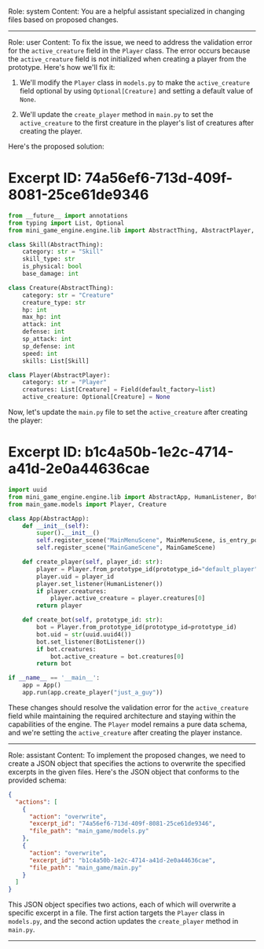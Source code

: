 Role: system
Content: You are a helpful assistant specialized in changing files based on proposed changes.
__________________
Role: user
Content: To fix the issue, we need to address the validation error for the `active_creature` field in the `Player` class. The error occurs because the `active_creature` field is not initialized when creating a player from the prototype. Here's how we'll fix it:

1. We'll modify the `Player` class in `models.py` to make the `active_creature` field optional by using `Optional[Creature]` and setting a default value of `None`.

2. We'll update the `create_player` method in `main.py` to set the `active_creature` to the first creature in the player's list of creatures after creating the player.

Here's the proposed solution:

# Excerpt ID: 74a56ef6-713d-409f-8081-25ce61de9346
```python main_game/models.py
from __future__ import annotations
from typing import List, Optional
from mini_game_engine.engine.lib import AbstractThing, AbstractPlayer, Field

class Skill(AbstractThing):
    category: str = "Skill"
    skill_type: str
    is_physical: bool
    base_damage: int

class Creature(AbstractThing):
    category: str = "Creature"
    creature_type: str
    hp: int
    max_hp: int
    attack: int
    defense: int
    sp_attack: int
    sp_defense: int
    speed: int
    skills: List[Skill]

class Player(AbstractPlayer):
    category: str = "Player"
    creatures: List[Creature] = Field(default_factory=list)
    active_creature: Optional[Creature] = None
```

Now, let's update the `main.py` file to set the `active_creature` after creating the player:

# Excerpt ID: b1c4a50b-1e2c-4714-a41d-2e0a44636cae
```python main_game/main.py
import uuid
from mini_game_engine.engine.lib import AbstractApp, HumanListener, BotListener
from main_game.models import Player, Creature

class App(AbstractApp):
    def __init__(self):
        super().__init__()
        self.register_scene("MainMenuScene", MainMenuScene, is_entry_point=True)
        self.register_scene("MainGameScene", MainGameScene)

    def create_player(self, player_id: str):
        player = Player.from_prototype_id(prototype_id="default_player")
        player.uid = player_id
        player.set_listener(HumanListener())
        if player.creatures:
            player.active_creature = player.creatures[0]
        return player

    def create_bot(self, prototype_id: str):
        bot = Player.from_prototype_id(prototype_id=prototype_id)
        bot.uid = str(uuid.uuid4())
        bot.set_listener(BotListener())
        if bot.creatures:
            bot.active_creature = bot.creatures[0]
        return bot

if __name__ == '__main__':
    app = App()
    app.run(app.create_player("just_a_guy"))
```

These changes should resolve the validation error for the `active_creature` field while maintaining the required architecture and staying within the capabilities of the engine. The `Player` model remains a pure data schema, and we're setting the `active_creature` after creating the player instance.
__________________
Role: assistant
Content: To implement the proposed changes, we need to create a JSON object that specifies the actions to overwrite the specified excerpts in the given files. Here's the JSON object that conforms to the provided schema:

```json
{
  "actions": [
    {
      "action": "overwrite",
      "excerpt_id": "74a56ef6-713d-409f-8081-25ce61de9346",
      "file_path": "main_game/models.py"
    },
    {
      "action": "overwrite",
      "excerpt_id": "b1c4a50b-1e2c-4714-a41d-2e0a44636cae",
      "file_path": "main_game/main.py"
    }
  ]
}
```

This JSON object specifies two actions, each of which will overwrite a specific excerpt in a file. The first action targets the `Player` class in `models.py`, and the second action updates the `create_player` method in `main.py`.
__________________
